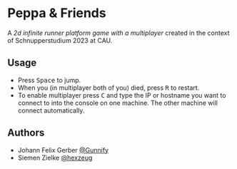 # Peppa & Friends

A _2d infinite runner platform game with a multiplayer_ created in the context of Schnupperstudium 2023 at CAU.

## Usage

- Press <kbd>Space</kbd> to jump.
- When you (in multiplayer both of you) died, press <kbd>R</kbd> to restart.
- To enable multiplayer press <kbd>C</kbd> and type the IP or hostname you want to connect to into the console on one machine. The other machine will connect automatically.

## Authors

- Johann Felix Gerber [@Gunnify](https://github.com/Gunnify)
- Siemen Zielke [@hexzeug](https://github.com/hexzeug)
